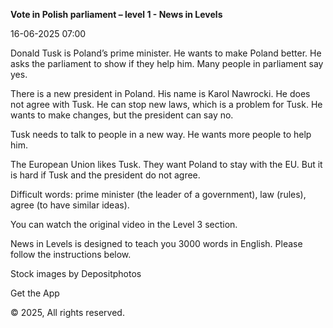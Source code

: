 <p><strong>Vote in Polish parliament – level 1 - News in Levels</strong></p>
<p>16-06-2025 07:00</p>
<p>Donald Tusk is Poland’s prime minister. He wants to make Poland better. He asks the parliament to show if they help him. Many people in parliament say yes.</p>
<p>There is a new president in Poland. His name is Karol Nawrocki. He does not agree with Tusk. He can stop new laws, which is a problem for Tusk. He wants to make changes, but the president can say no.</p>
<p>Tusk needs to talk to people in a new way. He wants more people to help him.</p>
<p>The European Union likes Tusk. They want Poland to stay with the EU. But it is hard if Tusk and the president do not agree.</p>
<p>Difficult words: prime minister (the leader of a government), law (rules), agree (to have similar ideas).</p>
<p>You can watch the original video in the Level 3 section.</p>
<p>News in Levels is designed to teach you 3000 words in English. Please follow the instructions
below.</p>
<p>Stock images by Depositphotos</p>
<p>Get the App</p>
<p>© 2025, All rights reserved.</p>